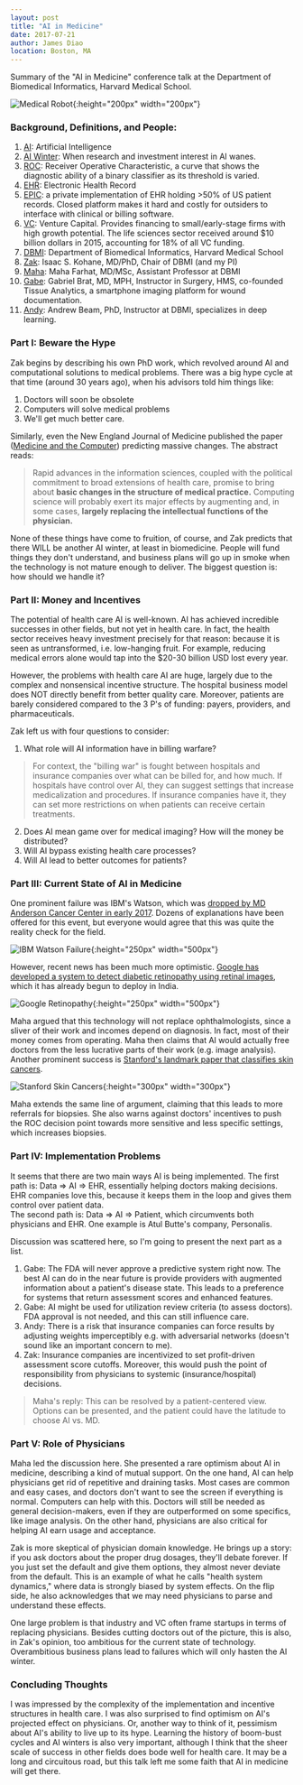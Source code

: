 ```yaml
---
layout: post
title: "AI in Medicine"
date: 2017-07-21
author: James Diao
location: Boston, MA
---
```


Summary of the "AI in Medicine" conference talk at the Department of Biomedical Informatics, Harvard Medical School. 

![Medical Robot](/img/robodoc.jpg){:height="200px" width="200px"}

### Background, Definitions, and People:  

1. [AI](https://en.wikipedia.org/wiki/Artificial_intelligence): Artificial Intelligence  
2. [AI Winter](https://en.wikipedia.org/wiki/AI_winter): When research and investment interest in AI wanes.  
3. [ROC](https://en.wikipedia.org/wiki/Receiver_operating_characteristic): Receiver Operative Characteristic, a curve that shows the diagnostic ability of a binary classifier as its threshold is varied.  
4. [EHR](https://en.wikipedia.org/wiki/Electronic_health_record): Electronic Health Record  
5. [EPIC](https://en.wikipedia.org/wiki/Epic_Systems): a private implementation of EHR holding >50% of US patient records. Closed platform makes it hard and costly for outsiders to interface with clinical or billing software.  
6. [VC](https://en.wikipedia.org/wiki/Venture_capital): Venture Capital. Provides financing to small/early-stage firms with high growth potential. The life sciences sector received around $10 billion dollars in 2015, accounting for 18% of all VC funding.  
7. [DBMI](http://dbmi.hms.harvard.edu/): Department of Biomedical Informatics, Harvard Medical School  
8. [Zak](http://dbmi.hms.harvard.edu/person/faculty/zak-kohane): Isaac S. Kohane, MD/PhD, Chair of DBMI (and my PI)  
9. [Maha](http://dbmi.hms.harvard.edu/person/faculty/maha-farhat): Maha Farhat, MD/MSc, Assistant Professor at DBMI  
10. [Gabe](https://www.linkedin.com/in/gbrat/): Gabriel Brat, MD, MPH, Instructor in Surgery, HMS, co-founded Tissue Analytics, a smartphone imaging platform for wound documentation.  
11. [Andy](https://scholar.harvard.edu/beam): Andrew Beam, PhD, Instructor at DBMI, specializes in deep learning.  


### Part I: Beware the Hype

Zak begins by describing his own PhD work, which revolved around AI and computational solutions to medical problems. There was a big hype cycle at that time (around 30 years ago), when his advisors told him things like:  
1. Doctors will soon be obsolete  
2. Computers will solve medical problems  
3. We'll get much better care.  

Similarly, even the New England Journal of Medicine published the paper ([Medicine and the Computer](http://www.nejm.org/doi/full/10.1056/NEJM197012032832305)) predicting massive changes. The abstract reads: 
> Rapid advances in the information sciences, coupled with the political commitment to broad extensions of health care, promise to bring about **basic changes in the structure of medical practice.** Computing science will probably exert its major effects by augmenting and, in some cases, **largely replacing the intellectual functions of the physician.**  

None of these things have come to fruition, of course, and Zak predicts that there WILL be another AI winter, at least in biomedicine. People will fund things they don't understand, and business plans will go up in smoke when the technology is not mature enough to deliver. The biggest question is: how should we handle it? 


### Part II: Money and Incentives

The potential of health care AI is well-known. AI has achieved incredible successes in other fields, but not yet in health care. In fact, the health sector receives heavy investment precisely for that reason: because it is seen as untransformed, i.e. low-hanging fruit. For example, reducing medical errors alone would tap into the $20-30 billion USD lost every year. 

However, the problems with health care AI are huge, largely due to the complex and nonsensical incentive structure. The hospital business model does NOT directly benefit from better quality care. Moreover, patients are barely considered compared to the 3 P's of funding: payers, providers, and pharmaceuticals. 

Zak left us with four questions to consider:  
1. What role will AI information have in billing warfare?  
> For context, the "billing war" is fought between hospitals and insurance companies over what can be billed for, and how much. If hospitals have control over AI, they can suggest settings that increase medicalization and procedures. If insurance companies have it, they can set more restrictions on when patients can receive certain treatments.

2. Does AI mean game over for medical imaging? How will the money be distributed?  
3. Will AI bypass existing health care processes?  
4. Will AI lead to better outcomes for patients?  


### Part III: Current State of AI in Medicine

One prominent failure was IBM's Watson, which was [dropped by MD Anderson Cancer Center in early 2017](https://www.technologyreview.com/s/607965/a-reality-check-for-ibms-ai-ambitions/). Dozens of explanations have been offered for this event, but everyone would agree that this was quite the reality check for the field.  

![IBM Watson Failure](/img/mda-watson.jpg){:height="250px" width="500px"}  

However, recent news has been much more optimistic. [Google has developed a system to detect diabetic retinopathy using retinal images](http://jamanetwork.com/journals/jama/fullarticle/2588763), which it has already begun to deploy in India.  

![Google Retinopathy](/img/drlearnt.jpg){:height="250px" width="500px"}  

Maha argued that this technology will not replace ophthalmologists, since a sliver of their work and incomes depend on diagnosis. In fact, most of their money comes from operating. Maha then claims that AI would actually free doctors from the less lucrative parts of their work (e.g. image analysis). Another prominent success is [Stanford's landmark paper that classifies skin cancers](http://www.nature.com/nature/journal/v542/n7639/full/nature21056.html).  

![Stanford Skin Cancers](/img/lesionslearnt.jpg){:height="300px" width="300px"}  

Maha extends the same line of argument, claiming that this leads to more referrals for biopsies. She also warns against doctors' incentives to push the ROC decision point towards more sensitive and less specific settings, which increases biopsies. 


### Part IV: Implementation Problems

It seems that there are two main ways AI is being implemented. 
The first path is: Data => AI => EHR, essentially helping doctors making decisions. EHR companies love this, because it keeps them in the loop and gives them control over patient data.  
The second path is: Data => AI => Patient, which circumvents both physicians and EHR. One example is Atul Butte's company, Personalis.  

Discussion was scattered here, so I'm going to present the next part as a list.  
1. Gabe: The FDA will never approve a predictive system right now. The best AI can do in the near future is provide providers with augmented information about a patient's disease state. This leads to a preference for systems that return assessment scores and enhanced features.  
2. Gabe: AI might be used for utilization review criteria (to assess doctors). FDA approval is not needed, and this can still influence care.  
3. Andy: There is a risk that insurance companies can force results by adjusting weights imperceptibly e.g. with adversarial networks (doesn't sound like an important concern to me).  
4. Zak: Insurance companies are incentivized to set profit-driven assessment score cutoffs. Moreover, this would push the point of responsibility from physicians to systemic (insurance/hospital) decisions.  
> Maha's reply: This can be resolved by a patient-centered view. Options can be presented, and the patient could have the latitude to choose AI vs. MD. 


### Part V: Role of Physicians

Maha led the discussion here. She presented a rare optimism about AI in medicine, describing a kind of mutual support. On the one hand, AI can help physicians get rid of repetitive and draining tasks. Most cases are common and easy cases, and doctors don't want to see the screen if everything is normal. Computers can help with this. Doctors will still be needed as general decision-makers, even if they are outperformed on some specifics, like image analysis. On the other hand, physicians are also critical for helping AI earn usage and acceptance.  

Zak is more skeptical of physician domain knowledge. He brings up a story: if you ask doctors about the proper drug dosages, they'll debate forever. If you just set the default and give them options, they almost never deviate from the default. This is an example of what he calls "health system dynamics," where data is strongly biased by system effects. On the flip side, he also acknowledges that we may need physicians to parse and understand these effects. 

One large problem is that industry and VC often frame startups in terms of replacing physicians. Besides cutting doctors out of the picture, this is also, in Zak's opinion, too ambitious for the current state of technology. Overambitious business plans lead to failures which will only hasten the AI winter. 


### Concluding Thoughts
I was impressed by the complexity of the implementation and incentive structures in health care. I was also surprised to find optimism on AI's projected effect on physicians. Or, another way to think of it, pessimism about AI's ability to live up to its hype. Learning the history of boom-bust cycles and AI winters is also very important, although I think that the sheer scale of success in other fields does bode well for health care. It may be a long and circuitous road, but this talk left me some faith that AI in medicine will get there. 


